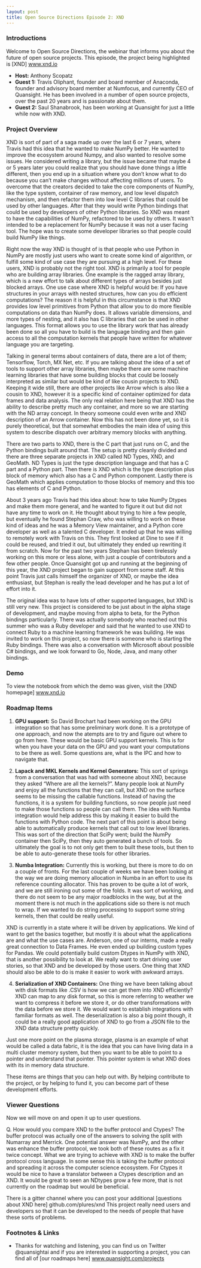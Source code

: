 ```yaml
---
layout: post
title: Open Source Directions Episode 2: XND
---
```


### Introductions

Welcome to Open Source Directions, the webinar that informs you about the future of open source projects.
This episode, the project being highlighted is [XND] www.xnd.io


* **Host:** Anthony Scopatz
* **Guest 1:** Travis Oliphant, founder and board member of Anaconda, founder and advisory board member at Numfocus, and currently CEO of Quansight.  He has been involved in a number of open source projects, over the past 20 years and is passionate about them.
* **Guest 2:** Saul Shanabrook, has been working at Quansight for just a little while now with XND.

### Project Overview

XND is sort of part of a saga made up over the last 6 or 7 years, where Travis had this idea that he wanted to make NumPy better.  He wanted to improve the ecosystem around Numpy, and also wanted to resolve some issues.  He considered writing a library, but the issue became that maybe 4 or 5 years later you could realize that you should have done things a little different, then you end up in a situation where you don’t know what to do because you can’t make changes without affecting millions of users.  To overcome that the creators decided to take the core components of NumPy, like the type system, container of raw memory, and low level dispatch mechanism, and then refactor them into low level C libraries that could be used by other languages.  After that they would write Python bindings that could be used by developers of other Python libraries.  So XND was meant to have the capabilities of  NumPy, refactored to be used by others.  It wasn’t intended to be a replacement for NumPy because it was not a user facing tool.  The hope was to create some developer libraries so that people could build NumPy like things.  

Right now the way XND is thought of is that people who use Python in NumPy are mostly just users who want to create some kind of algorithm, or fulfill some kind of use case they are pursuing at a high level.  For these users, XND is probably not the right tool.  XND is primarily a tool for people who are building array libraries.  One example is the ragged array library, which is a new effort to talk about different types of arrays besides just blocked arrays.  One use case where XND is helpful would be: If you have structures in your arrays with nested structures, how can you do efficient computations?  The reason it is helpful in this circumstance is that XND provides low level primitives from Python that allow you to do more flexible computations on data than NumPy does.   It allows variable dimensions, and more types of nesting, and it also has C libraries that can be used in other languages.  This format allows you to use the library work that has already been done so all you have to build is the language binding and then gain access to all the computation kernels that people have written for whatever language you are targeting.

Talking in general terms about containers of data, there are a lot of them; Tensorflow, Torch, MX Net, etc.  If you are talking about the idea of a set of tools to support other array libraries, then maybe there are some machine learning libraries that have some building blocks that could be loosely interpreted as similar but would be kind of like cousin projects to XND.  Keeping it wide still, there are other projects like Arrow which is also like a cousin to XND, however it is a specific kind of container optimized for data frames and data analysis.  The only real relation here being that XND has the ability to describe pretty much any container, and more so we are starting with the ND array concept.  In theory someone could even write and XND description of an Arrow container.  Now this has not been done yet, so it is purely theoretical, but that somewhat embodies the main idea of using this system to describe dispatch over arbitrary memory blocks with anything. 

There are two parts to XND, there is the C part that just runs on C, and the Python bindings built around that.  The setup is pretty cleanly divided and there are three separate projects in XND called ND Types, XND, and GeoMath.  ND Types is just the type description language and that has a C part and a Python part.  Then there is XND which is the type description plus block of memory which also has a C and Python component.  Lastly there is GeoMath  which applies computation to those blocks of memory and this too has elements of C and Python.  

About 3 years ago Travis had this idea about: how to take NumPy Dtypes and make them more general, and he wanted to figure it out but did not have any time to work on it.  He thought about trying to hire a few people, but eventually he found Stephan Craw, who was willing to work on these kind of ideas and he was a Memory View maintainer, and a Python core developer as well as a talented C developer.  It ended up that he was willing to remotely work with Travis on this.  They first looked at Dine to see if it could be reused, and tried it out, but ultimately they ended up rewriting it from scratch.  Now for the past two years Stephan has been tirelessly working on this more or less alone, with just a couple of contributors and a few other people.  Once Quansight got up and running at the beginning of this year, the XND project began to gain support from some staff.  At this point Travis just calls himself the organizer of XND, or maybe the idea enthusiast, but Stephan is really the lead developer and he has put a lot of effort into it.  

The original idea was to have lots of other supported languages, but XND is still very new.  This project is considered to be just about in the alpha stage of development, and maybe moving from alpha to beta, for the Python bindings particularly.  There was actually somebody who reached out this summer who was a Ruby developer and said that he wanted to use XND to connect Ruby to a machine learning framework he was building.  He was invited to work on this project, so now there is someone who is starting the Ruby bindings.  There was also a conversation with Microsoft about possible C# bindings, and we look forward to Go, Node, Java, and many other bindings.  

### Demo

To view the notebook from which the demo was given, visit the [XND homepage] www.xnd.io 

### Roadmap Items

1. **GPU support:** So David Brochart had been working on the GPU integration so that has some preliminary work done.  It is a prototype of one approach, and now the atempts are to try and figure out where to go from here.  These would be basic GPU support kernels.  This is for when you have your data on the GPU and you want your computations to be there as well.  Some questions are, what is the IPC and how to navigate that.  

2. **Lapack and MKL Kernels and Kernel Generators:** This sort of springs from a conversation that was had with someone about XND, because they asked “Where are all the kernels?”.  Many people look at NumPy and enjoy all the functions that they can call, but XND on the surface seems to be missing the callable functions.  Instead of having the functions, it is a system for building functions, so now people just need to make those functions so people can call them.  The idea with Numba integration would help address this by making it easier to build the functions with Python code.  The next part of this point is about being able to automatically produce kernels that call out to low level libraries.  This was sort of the direction that SciPy went; build the NumPy container then SciPy, then they auto generated a bunch of tools.  So ultimately the goal is to not only get them to built these tools, but then to be able to auto-generate these tools for other libraries.  

3. **Numba Integration:** Currently this is working, but there is more to do on a couple of fronts.  For the last couple of weeks we have been looking at the way we are doing memory allocation in Numba in an effort to use its reference counting allocator.  This has proven to be quite a lot of work, and we are still ironing out some of the folds.  It was sort of working, and there do not seem to be any major roadblocks in the way, but at the moment there is not much in the applications side so there is not much to wrap.  If we wanted to do string processing to support some string kernels, then that could be really useful.  

XND is currently in a state where it will be driven by applications.  We kind of want to get the basics together, but mostly it is about what the applications are and what the use cases are.  Anderson, one of our interns, made a really great connection to Data Frames.  He even ended up building custom types for Pandas.  We could potentially build custom Dtypes in NumPy with XND, that is another possibility to look at.  We really want to start driving user stories, so that XND and be developed by those users.  One thing that XND should also be able to do is make it easier to work with awkward arrays.

4. **Serialization of XND Containers:** One thing we have been talking about with disk formats like .CSV is how we can get them into XND efficiently?  XND can map to any disk format, so this is more referring to weather we want to compress it before we store it, or do other transformations with the data before we store it.  We would want to establish integrations with familiar formats as well.  The deserialization is also a big point though, it could be a really good application of XND to go from a JSON file to the XND data structure pretty quickly.  

Just one more point on the plasma storage, plasma is an example of what would be called a data fabric, it is the idea that you can have living data in a multi cluster memory system, but then you want to be able to point to a pointer and understand that pointer.  This pointer system is what XND does with its in memory data structure.    

These items are things that you can help out with.  By helping contribute to the project, or by helping to fund it, you can become part of these development efforts.  

### Viewer Questions

Now we will move on and open it up to user questions.  

Q. How would you compare XND to the buffer protocol and Ctypes?
The buffer protocol was actually one of the answers to solving the split with Numarray and Merrick.  One potential answer was NumPy, and the other was enhance the buffer protocol, we took both of these routes as a fix it twice concept.  What we are trying to achieve with XND is to make the buffer protocol cross language.  In some sense this is taking the buffer protocol and spreading it across the computer science ecosystem.  For Ctypes it would be nice to have a translator between a Ctypes description and an XND.  It would be great to seen an NDtypes grow a few more, that is not currently on the roadmap but would be beneficial.  

There is a gitter channel where you can post your additional [questions about XND here] github.com/plures/xnd
This project really need users and developers so that it can be developed to the needs of people that have these sorts of problems.  

### Footnotes & Links

* Thanks for watching and listening, you can find us on Twitter @quansightai and if you are interested in supporting a project, you can find all of [our roadmaps here] www.quansight.com/projects 
